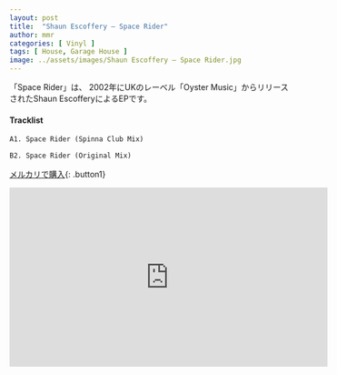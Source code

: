 ```yaml
---
layout: post
title:  "Shaun Escoffery – Space Rider"
author: mmr
categories: [ Vinyl ]
tags: [ House, Garage House ]
image: ../assets/images/Shaun Escoffery – Space Rider.jpg
---
```


「Space Rider」は、
2002年にUKのレーベル「Oyster Music」からリリースされたShaun EscofferyによるEPです。


#### Tracklist
```md
A1. Space Rider (Spinna Club Mix)

B2. Space Rider (Original Mix)
```

[メルカリで購入](https://jp.mercari.com/item/m27456659002?afid=6142608987){: .button1}

<iframe width="560" height="315" src="https://www.youtube.com/embed/q1bPcZo5XpQ?si=C0RG6Mk9vNjT09qI" title="YouTube video player" frameborder="0" allow="accelerometer; autoplay; clipboard-write; encrypted-media; gyroscope; picture-in-picture; web-share" referrerpolicy="strict-origin-when-cross-origin" allowfullscreen></iframe>